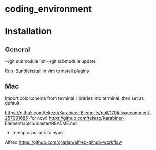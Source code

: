 coding_environment
==================

# Installation

## General

~/git submodule init
~/git submodule update

Run :BundleInstall in vim to install plugins

## Mac

Import colorscheme from terminal_libraries into terminal, then set as default.

https://github.com/tekezo/Karabiner-Elements/pull/170#issuecomment-257091685 (for now)
https://github.com/tekezo/Karabiner-Elements/blob/master/README.md
- remap caps lock to hyper

Alfred
https://github.com/gharlan/alfred-github-workflow
